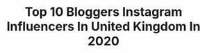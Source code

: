 ---
title: Top 10 Bloggers Instagram Influencers In United Kingdom In 2020
description: >-
  Find top bloggers Instagram influencers in United Kingdom in 2020. Most popular hashtags: #staysafe #giveaway #blogger #stayhome.
platform: Instagram
profiles:
  - username: "ourtasteforlife"
    fullname: >-
      CHARLOTTE ♡ NATALIE 𖤥 UK
    location: "United Kingdom"
    followers: 24570
    engagement: 1278
    commentsToLikes: 0.095989
    id: ck5zqz6k2vl810i14cmyqbzfl
    verified: false
    hashtags: "#lesbianstyle, #winter, #bakingfun, #brighton"
  - username: "charlotte_1999"
    fullname: >-
      Charlotte Hartman
    location: "United Kingdom"
    followers: 8115
    engagement: 2594
    commentsToLikes: 0.577523
    id: ckap3mo5p3ne80i78a4xgqafn
    verified: false
    hashtags: "#streetblogger, #hotchocolate, #styleblogger, #inspo"
  - username: "americanandthebrit"
    fullname: >-
      TRAVEL COUPLE | GEORGE & HANNA
    location: "United Kingdom"
    followers: 52175
    engagement: 614
    commentsToLikes: 0.073357
    id: ck0w78pqxcbrx0i19eh91belu
    verified: false
    hashtags: "#weddingdress, #travelbuddy, #visitengland, #cutecouples"
  - username: "lukeheywoodstyle"
    fullname: >-
      Luke Heywood
    location: "United Kingdom"
    followers: 7801
    engagement: 1398
    commentsToLikes: 0.431050
    id: ckaovnsyi5dmq0i78itr5fxmq
    verified: false
    hashtags: "#bloggervibes, #posingtips, #menstylelounge, #hopequotes"
  - username: "lucyjgoddard"
    fullname: >-
      lucy🕊🤍
    location: "United Kingdom"
    followers: 12297
    engagement: 1203
    commentsToLikes: 0.326301
    id: ck9wfbleho4r40j78twno7oor
    verified: false
    hashtags: "#stayhomewithplt, #beautygiveaway, #fashiongiveaway, #jadedbabes"
  - username: "safiiyyaahh"
    fullname: >-
      safiyyah
    location: "United Kingdom"
    followers: 10137
    engagement: 1093
    commentsToLikes: 0.090837
    id: ck8t4y3ge887c0j78vzssczqs
    verified: false
    hashtags: "#eidwear, #makeuptutorial, #makeupideas, #makeup"
  - username: "xmegx22"
    fullname: >-
      Meg💓
    location: "United Kingdom"
    followers: 20380
    engagement: 654
    commentsToLikes: 0.280683
    id: ck5zxynxv8wr70i14wb5mni1w
    verified: false
    hashtags: "#bloggerstyle, #giveawaycontest, #collab, #rebegal"
  - username: "_naja.febin"
    fullname: >-
      نجا فبن 🥀
    location: "United Kingdom"
    followers: 12443
    engagement: 3972
    commentsToLikes: 0.052148
    id: ck9wp1i9i7e8n0j78oiflco2y
    verified: false
    hashtags: "#staysafe, #youtube, #nightroutine, #quarantine"
  - username: "ks_samia_khan"
    fullname: >-
      Samia🇧🇩
    location: "United Kingdom"
    followers: 10833
    engagement: 1048
    commentsToLikes: 0.075677
    id: ck8t84hhej2gq0j78wjadrt5n
    verified: false
    hashtags: "#bokeh, #desi, #lalbagh, #skin"
  - username: "oliviabracyy_"
    fullname: >-
      O L I V I A   B R A C Y
    location: "United Kingdom"
    followers: 27096
    engagement: 527
    commentsToLikes: 0.133906
    id: ck5byd3bvoxia0i11f39i07p1
    verified: false
    hashtags: "#competition, #forgirlsbygirls, #katchmeuk, #makeupdolls"
---